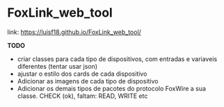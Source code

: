 # FoxLink_web_tool

link: https://luisf18.github.io/FoxLink_web_tool/

**TODO**
- criar classes para cada tipo de dispositivos, com entradas e variaveis diferentes (tentar usar json)
- ajustar o estilo dos cards de cada dispositivo
- Adicionar as imagens de cada tipo de dispositivo
- Adicionar os demais tipos de pacotes do protocolo FoxWire a sua classe. CHECK (ok), faltam: READ, WRITE etc
